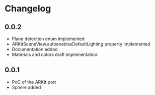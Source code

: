 # Changelog

## 0.0.2

* Plane detection enum implemented
* ARKitSceneView.autoenablesDefaultLighting property implemented
* Documentation added
* Materials and colors draft implementation

## 0.0.1

* PoC of the ARKit port
* Sphere added
